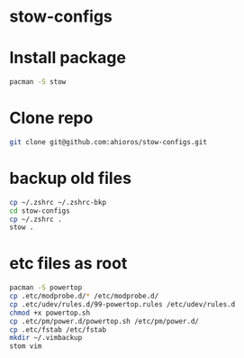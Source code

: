 # stow-configs

# Install package
```bash
pacman -S stow
```

# Clone repo
```bash
git clone git@github.com:ahioros/stow-configs.git
```

# backup old files 
```bash
cp ~/.zshrc ~/.zshrc-bkp
cd stow-configs
cp ~/.zshrc .
stow .
```

# etc files as root
```bash
pacman -S powertop
cp .etc/modprobe.d/* /etc/modprobe.d/
cp .etc/udev/rules.d/99-powertop.rules /etc/udev/rules.d
chmod +x powertop.sh
cp .etc/pm/power.d/powertop.sh /etc/pm/power.d/
cp .etc/fstab /etc/fstab
mkdir ~/.vimbackup
stom vim
```
